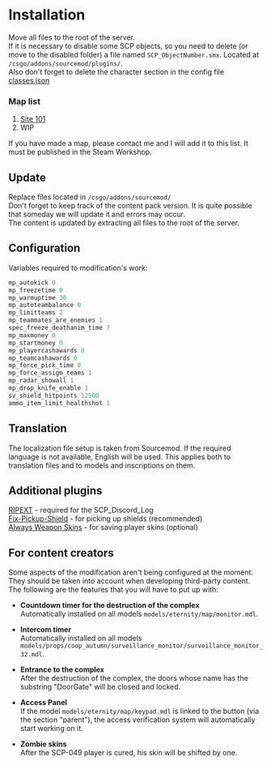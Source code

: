 # Installation
Move all files to the root of the server.  
If it is necessary to disable some SCP objects, so you need to delete (or move to the disabled folder) a file named `SCP_ObjectNumber.smx`. Located at `/csgo/addons/sourcemod/plugins/`.  
Also don't forget to delete the character section in the config file [classes.json](https://github.com/GeTtOo/SCP-Breach-CSGO/blob/main/addons/sourcemod/configs/scp/workshop/2424265786/scp_site101/classes.json)  

### Map list
1. [Site 101](https://steamcommunity.com/sharedfiles/filedetails/?id=2424265786)
2. WIP

If you have made a map, please contact me and I will add it to this list. It must be published in the Steam Workshop.  

## Update 
Replace files located in `/csgo/addons/sourcemod/`  
Don't forget to keep track of the content pack version. It is quite possible that someday we will update it and errors may occur.  
The content is updated by extracting all files to the root of the server.  

## Сonfiguration

Variables required to modification's work:  

```c
mp_autokick 0
mp_freezetime 0
mp_warmuptime 30
mp_autoteambalance 0
mp_limitteams 2
mp_teammates_are_enemies 1
spec_freeze_deathanim_time 7
mp_maxmoney	0
mp_startmoney 0
mp_playercashawards 0
mp_teamcashawards 0
mp_force_pick_time 0
mp_force_assigm_teams 1
mp_radar_showall 1
mp_drop_knife_enable 1
sv_shield_hitpoints 12500
ammo_item_limit_healthshot 1
```

## Translation

The localization file setup is taken from Sourcemod. If the required language is not available, English will be used. This applies both to translation files and to models and inscriptions on them.  

## Additional plugins
[RIPEXT](https://github.com/ErikMinekus/sm-ripext/releases) - required for the SCP_Discord_Log  
[Fix-Pickup-Shield](https://github.com/theelsaud/Fix-Pickup-Shield) - for picking up shields (recommended)  
[Always Weapon Skins](https://forums.alliedmods.net/showthread.php?t=237114) - for saving player skins (optional)  


## For content creators 
Some aspects of the modification aren't being configured at the moment. They should be taken into account when developing third-party content. The following are the features that you will have to put up with:

- **Countdown timer for the destruction of the complex**  
Automatically installed on all models `models/eternity/map/monitor.mdl`.  

- **Intercom timer**  
Automatically installed on all models `models/props/coop_autumn/surveillance_monitor/surveillance_monitor_32.mdl`.  

- **Entrance to the complex**  
After the destruction of the complex, the doors whose name has the substring "DoorGate" will be closed and locked.  

- **Access Panel**  
If the model `models/eternity/map/keypad.mdl` is linked to the button (via the section "parent"), the access verification system will automatically start working on it.  

- **Zombie skins**  
After the SCP-049 player is cured, his skin will be shifted by one.  

